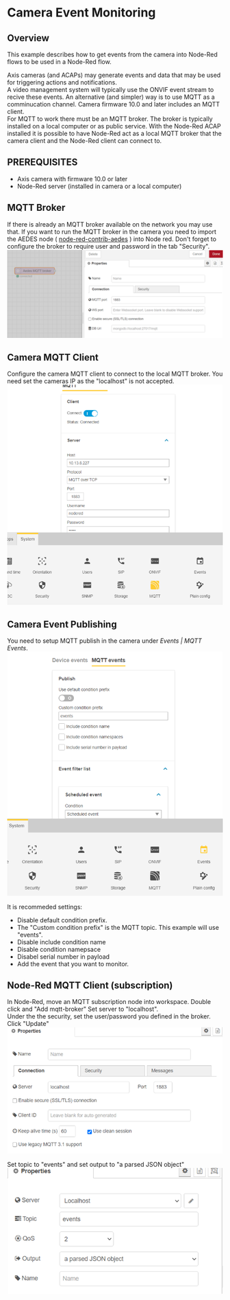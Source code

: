 # Camera Event Monitoring

## Overview

This example describes how to get events from the camera into Node-Red flows to be used in a Node-Red flow.

Axis cameras (and ACAPs) may generate events and data that may be used for triggering actions and notifications.  
A video management system will typically use the ONVIF event stream to recive these events.  An alternative (and simpler) way 
is to use MQTT as a comminucation channel.  Camera firmware 10.0 and later includes an MQTT client.  
For MQTT to work there must be an MQTT broker.  The broker is typically installed on a local computer or as public service.
With the Node-Red ACAP installed it is possible to have Node-Red act as a local MQTT broker that the camera client and the Node-Red 
client can connect to.

## PREREQUISITES
- Axis camera with firmware 10.0 or later
- Node-Red server (installed in camera or a local computer)

## MQTT Broker
If there is already an MQTT broker available on the network you may use that.  If you want to run the MQTT broker in the camera you need to 
import the AEDES node ( [node-red-contrib-aedes](https://flows.nodered.org/node/node-red-contrib-aedes) ) into Node red.  Don't forget to 
configure the broker to require user and password in the tab "Security".
![aedes](pictures/aedes.png)

## Camera MQTT Client
Configure the camera MQTT client to connect to the local MQTT broker.  You need set the cameras IP as the "localhost" is not accepted.
![client](pictures/cameraclient.png)

## Camera Event Publishing
You need to setup MQTT publish in the camera under *Events | MQTT Events*.
![publish](pictures/publish.png)

It is recommeded settings:
- Disable default condition prefix.
- The "Custom condition prefix" is the MQTT topic.  This example will use "events".
- Disable include condition name
- Disable condition namepsace
- Disabel serial number in payload
- Add the event that you want to monitor.  


## Node-Red MQTT Client (subscription)
In Node-Red, move an MQTT subscription node into workspace.  Double click and "Add mqtt-broker"  Set server to "localhost".  
Under the the security, set the user/password you defined in the broker.  Click "Update"
![client](pictures/noderedclient.png)

Set topic to "events" and set output to "a parsed JSON object"
![client](pictures/subscribe.png)


